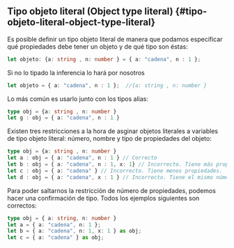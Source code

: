 ## Tipo objeto literal \(Object type literal\) {#tipo-objeto-literal-object-type-literal}

Es posible definir un tipo objeto literal de manera que podamos especificar qué propiedades debe tener un objeto y de qué tipo son éstas:

```ts
let objeto: {a: string , n: number } = { a: "cadena", n : 1 };
```

Si no lo tipado la inferencia lo hará por nosotros

```ts
let objeto = { a: "cadena", n : 1 };  //{a: string , n: number } 
```

Lo más común es usarlo junto con los tipos alias:

```ts
type obj = {a: string , n: number }
let g : obj = { a: "cadena", n : 1 }
```

Existen tres restricciones a la hora de asginar objetos literales a variables de tipo objeto literal: número, nombre y tipo de propiedades del objeto:

```ts
type obj = {a: string , n: number }
let a : obj = { a: "cadena", n : 1 } // Correcto
let b : obj = { a: "cadena", n : 1, x: 1} // Incorrecto. Tiene más propiedades.
let c : obj = { a: "cadena" } // Incorrecto. Tiene menos propiedades.
let d : obj = { a: "cadena", x : 1 } // Incorrecto. Tiene el mismo número de propiedades pero no se llaman igual.
```

Para poder saltarnos la restricción de número de propiedades, podemos hacer una confirmación de tipo. Todos los ejemplos siguientes son correctos:

```ts
type obj = { a: string, n: number }
let a = { a: "cadena", n: 1 };
let b = { a: "cadena", n: 1, x: 1 } as obj;
let c = { a: "cadena" } as obj;
```



